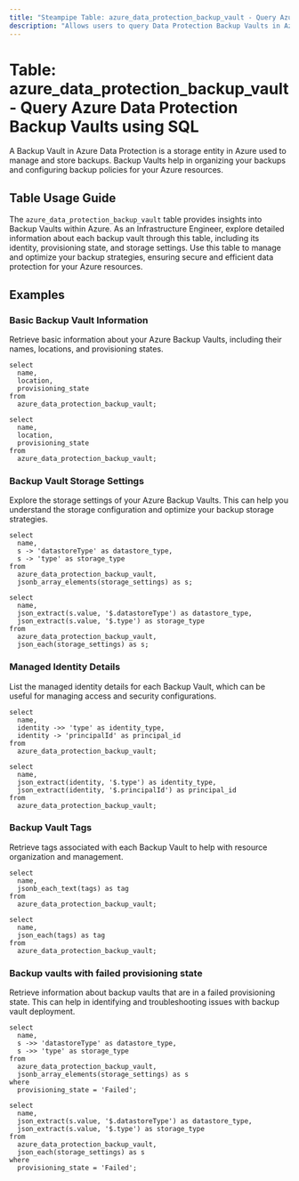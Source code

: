```yaml
---
title: "Steampipe Table: azure_data_protection_backup_vault - Query Azure Data Protection Backup Vaults using SQL"
description: "Allows users to query Data Protection Backup Vaults in Azure, providing detailed information about each backup vault, including its location, identity, provisioning state, and storage settings."
---
```


# Table: azure_data_protection_backup_vault - Query Azure Data Protection Backup Vaults using SQL

A Backup Vault in Azure Data Protection is a storage entity in Azure used to manage and store backups. Backup Vaults help in organizing your backups and configuring backup policies for your Azure resources.

## Table Usage Guide

The `azure_data_protection_backup_vault` table provides insights into Backup Vaults within Azure. As an Infrastructure Engineer, explore detailed information about each backup vault through this table, including its identity, provisioning state, and storage settings. Use this table to manage and optimize your backup strategies, ensuring secure and efficient data protection for your Azure resources.

## Examples

### Basic Backup Vault Information
Retrieve basic information about your Azure Backup Vaults, including their names, locations, and provisioning states.

```sql+postgres
select
  name,
  location,
  provisioning_state
from
  azure_data_protection_backup_vault;
```

```sql+sqlite
select
  name,
  location,
  provisioning_state
from
  azure_data_protection_backup_vault;
```

### Backup Vault Storage Settings
Explore the storage settings of your Azure Backup Vaults. This can help you understand the storage configuration and optimize your backup storage strategies.

```sql+postgres
select
  name,
  s -> 'datastoreType' as datastore_type,
  s -> 'type' as storage_type
from
  azure_data_protection_backup_vault,
  jsonb_array_elements(storage_settings) as s;
```

```sql+sqlite
select
  name,
  json_extract(s.value, '$.datastoreType') as datastore_type,
  json_extract(s.value, '$.type') as storage_type
from
  azure_data_protection_backup_vault,
  json_each(storage_settings) as s;
```

### Managed Identity Details
List the managed identity details for each Backup Vault, which can be useful for managing access and security configurations.

```sql+postgres
select
  name,
  identity ->> 'type' as identity_type,
  identity -> 'principalId' as principal_id
from
  azure_data_protection_backup_vault;
```

```sql+sqlite
select
  name,
  json_extract(identity, '$.type') as identity_type,
  json_extract(identity, '$.principalId') as principal_id
from
  azure_data_protection_backup_vault;
```

### Backup Vault Tags
Retrieve tags associated with each Backup Vault to help with resource organization and management.

```sql+postgres
select
  name,
  jsonb_each_text(tags) as tag
from
  azure_data_protection_backup_vault;
```

```sql+sqlite
select
  name,
  json_each(tags) as tag
from
  azure_data_protection_backup_vault;
```

### Backup vaults with failed provisioning state
Retrieve information about backup vaults that are in a failed provisioning state. This can help in identifying and troubleshooting issues with backup vault deployment.

```sql+postgres
select
  name,
  s ->> 'datastoreType' as datastore_type,
  s ->> 'type' as storage_type
from
  azure_data_protection_backup_vault,
  jsonb_array_elements(storage_settings) as s
where
  provisioning_state = 'Failed';
```

```sql+sqlite
select
  name,
  json_extract(s.value, '$.datastoreType') as datastore_type,
  json_extract(s.value, '$.type') as storage_type
from
  azure_data_protection_backup_vault,
  json_each(storage_settings) as s
where
  provisioning_state = 'Failed';
```